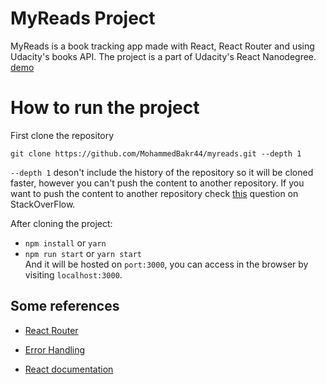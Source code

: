 # MyReads Project

MyReads is a book tracking app made with React, React Router and using Udacity's books API. The project is a part of Udacity's React Nanodegree.
[demo](https://myreads12.netlify.app/)

# How to run the project

First clone the repository

```
git clone https://github.com/MohammedBakr44/myreads.git --depth 1
```

`--depth 1` deson't include the history of the repository so it will be cloned faster, however you can't push the content to another repository. If you want to push the content to another repository check [this](https://stackoverflow.com/questions/28983842/remote-rejected-shallow-update-not-allowed-after-changing-git-remote-url) question on StackOverFlow.

After cloning the project:

- `npm install` or `yarn`
- `npm run start` or `yarn start`  
  And it will be hosted on `port:3000`, you can access in the browser by visiting `localhost:3000`.

## Some references

- [React Router](https://reactrouter.com/docs/en/v6/getting-started/tutorial)

- [Error Handling](https://javascript.info/try-catch)

- [React documentation](https://reactjs.org/docs/forms.html)
